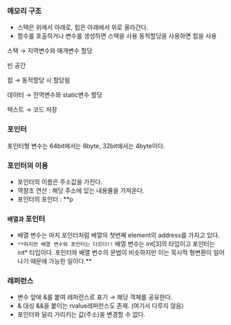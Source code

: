 ### 메모리 구조

- 스택은 위에서 아래로, 힙은 아래에서 위로 올라간다.
- 함수를 호출하거나 변수를 생성하면 스택을 사용
동적할당을 사용하면 힙을 사용

스택 → 지역변수와 매개변수 할당

빈 공간

힙 → 동적할당 시 할당됨

데이터 → 전역변수와 static변수 할당

텍스트 → 코드 저장


### 포인터

포인터형 변수는 64bit에서는 8byte, 32bit에서는 4byte이다.

### 포인터의 이용

- 포인터의 이름은 주소값을 가진다.
- 역참조 연산 : 해당 주소에 있는 내용물을 가져온다.
- 포인터의 포인터 : **p

### `배열과` 포인터

- 배열 변수는 마치 포인터처럼 배열의 첫번째 element의 address를 가지고 있다. 
- `**하지만 배열 변수와 포인터는 다르다!!`
배열 변수는 int[3]의 타입이고 포인터는 int* 타입이다.
포인터와 배열 변수의 문법이 비슷하지만 이는 묵시적 형변환이 일어나기 때문에 가능한 일이다.**


### 레퍼런스

- 변수 앞에 &를 붙여 레퍼런스로 표기 → 해당 객체를 공유한다.
- & 대싱 &&을 붙이는 rvalue레퍼런스도 존재. (여기서 다루지 않음)
- 포인터와 달리 가리키는 값(주소)을 변경할 수 없다.